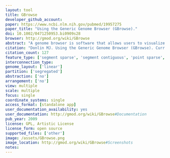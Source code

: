 ```yaml
---
layout: tool 
title: GBrowse
developer_github_account: 
paper: https://www.ncbi.nlm.nih.gov/pubmed/19957275
paper_title: "Using the Generic Genome Browser (GBrowse)."
doi: 10.1002/0471250953.bi0909s28
browser: http://gmod.org/wiki/GBrowse
abstract: "A genome browser is software that allows users to visualize DNA, protein, or other sequence features within the context of a reference sequence, such as a chromosome or contig. The Generic Genome Browser (GBrowse) is an open‐source browser developed as part of the Generic Model Organism Database project (Stein et al., 2002). GBrowse can be configured to display genomic sequence features for any organism and is the browser used for the model organisms Drosophila melanogaster (Grumbling and Strelets, 2006) and Caenorhabditis elegans (Schwarz et al., 2006), among others. The software package can be downloaded from the Web and run on a Windows, Mac OS X, or Unix‐type system. Version 1.64, as described in the original protocol, was released in November 2005, but the software is under active development and new versions are released about every six months. This update includes instructions on updating existing data sources with new files from NCBI. Curr. Protoc. Bioinform. 28:9.9.1‐9.9.25. © 2009 by John Wiley & Sons, Inc"
citation: "Donlin MJ. Using the Generic Genome Browser (GBrowse). Curr Protoc Bioinformatics. 2009;Chapter 9: Unit 9.9."
citation_count: 127
feature_type: ['segment sparse', 'segment contiguous', 'point sparse', 'point contiguous']
interconnection_type: 
genome_layout: ['linear']
partition: ['segregated']
abstraction: ['no']
arrangement: ['no']
view: multiple
scale: multiple
focus: single
coordinate_systems: single
access_format: [standalone app]
user_documentation_availability: yes
user_documentation: http://gmod.org/wiki/GBrowse#Documentation
pub_year: 2009
license: GPL, Artistic License
license_form: open source
supported_files: ['other']
image: /assets/GBrowse.png
image_location: http://gmod.org/wiki/GBrowse#Screenshots
notes: 
---
```

